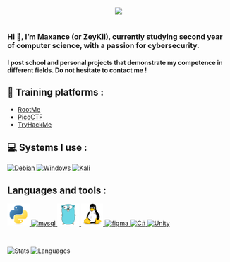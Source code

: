 <div id="header" align="center">
  <img align="center" src="https://media3.giphy.com/media/v1.Y2lkPTc5MGI3NjExZjJsdXhncHAycmg0aG43N3ltajF1Mm1mZ2s0azd0cmdodTNkeWthNCZlcD12MV9pbnRlcm5hbF9naWZfYnlfaWQmY3Q9Zw/fCwP577leP6zwLLtB8/giphy.gif"/>
</div>

<br>

### Hi 👋, I’m Maxance (or ZeyKii), currently studying second year of computer science, with a passion for cybersecurity.

#### I post school and personal projects that demonstrate my competence in different fields. Do not hesitate to contact me !

## 🎯 Training platforms :

- [RootMe](https://www.root-me.org/ZeyKii)
- [PicoCTF](https://play.picoctf.org/users/ZeyKii)
- [TryHackMe](https://tryhackme.com/r/p/ZeyKii)

## 💻 Systems I use :

<p dir="auto">
  <a target="_blank" rel="noopener noreferrer nofollow" href="https://www.debian.org/index.fr.html"><img src="https://img.shields.io/badge/Debian-A81D33?style=for-the-badge&logo=debian&logoColor=white" alt="Debian" style="max-width: 100%;">
  </a>
  <a target="_blank" rel="noopener noreferrer nofollow" href="https://www.microsoft.com/fr-fr/windows?r=1"><img src="https://img.shields.io/badge/Windows-0078D6?style=for-the-badge&logo=windows&logoColor=white" alt="Windows" style="max-width: 100%;">
  </a>
  <a target="_blank" rel="noopener noreferrer nofollow" href="https://www.kali.org/"><img src="https://img.shields.io/badge/Kali_Linux-557C94?style=for-the-badge&logo=kali-linux&logoColor=white" alt="Kali" style="max-width: 100%;">
  </a>
</p>

## Languages and tools :

<a href="https://www.python.org" target="_blank" rel="noreferrer"> <img src="https://raw.githubusercontent.com/devicons/devicon/master/icons/python/python-original.svg" alt="python" width="50" height="50">
</a>
<a href="https://www.mysql.com/fr/" target="_blank" rel="noreferrer"> <img src="https://user-images.githubusercontent.com/25181517/183896128-ec99105a-ec1a-4d85-b08b-1aa1620b2046.png" alt="mysql" width="50" height="50"/>
</a>
<a href="https://golang.org" target="_blank" rel="noreferrer"> <img src="https://raw.githubusercontent.com/devicons/devicon/master/icons/go/go-original.svg" alt="go" width="50" height="50"/>
</a>
<a href="https://www.linux.org/" target="_blank" rel="noreferrer"> <img src="https://raw.githubusercontent.com/devicons/devicon/master/icons/linux/linux-original.svg" alt="linux" width="50" height="50"/>
</a>
<a href="https://www.figma.com/" target="figma" rel="noreferrer"> <img src="https://user-images.githubusercontent.com/25181517/189715289-df3ee512-6eca-463f-a0f4-c10d94a06b2f.png" alt="figma" width="50" height="50"/>
</a>
<a href="https://learn.microsoft.com/fr-fr/dotnet/csharp/tour-of-csharp/" target="C#" rel="noreferrer"> <img src="https://user-images.githubusercontent.com/25181517/121405384-444d7300-c95d-11eb-959f-913020d3bf90.png" alt="C#" width="50" height="50"/>
</a>
<a href="https://unity.com/fr" target="Unity" rel="noreferrer"> <img src="https://user-images.githubusercontent.com/25181517/193427941-9437dbbe-376f-40dc-9573-0ef5c02a26a7.png" alt="Unity" width="50" height="50"/>
</a>

<br>

![Stats](https://github-readme-stats.vercel.app/api?username=zeykii&theme=jolly)  ![Languages](https://github-readme-stats.vercel.app/api/top-langs/?username=zeykii&theme=jolly)
